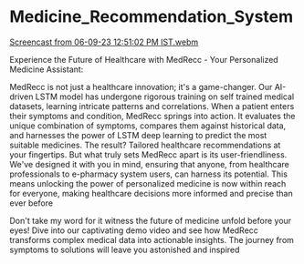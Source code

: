 
# Medicine_Recommendation_System



[Screencast from 06-09-23 12:51:02 PM IST.webm](https://github.com/tinugh/Medicine_Recommendation_System/assets/132256255/efb7f371-186e-4431-9dc8-96810a07ab61)


Experience the Future of Healthcare with MedRecc - Your Personalized Medicine Assistant:

MedRecc is not just a healthcare innovation; it's a game-changer. Our AI-driven LSTM model has undergone rigorous training on self trained medical datasets, learning intricate patterns and correlations. When a patient enters their symptoms and condition, MedRecc springs into action. It evaluates the unique combination of symptoms, compares them against historical data, and harnesses the power of LSTM deep learning to predict the most suitable medicines. The result? Tailored healthcare recommendations at your fingertips.
But what truly sets MedRecc apart is its user-friendliness. We've designed it with you in mind, ensuring that anyone, from healthcare professionals to e-pharmacy system users, can harness its potential. This means unlocking the power of personalized medicine is now within reach for everyone, making healthcare decisions more informed and precise than ever before

Don't take my word for it witness the future of medicine unfold before your eyes! Dive into our captivating demo video and see how MedRecc transforms complex medical data into actionable insights. The journey from symptoms to solutions will leave you astonished and inspired
